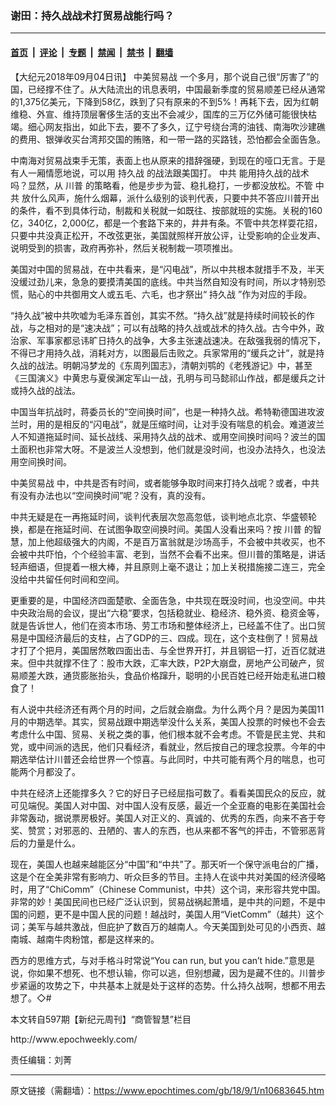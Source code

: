 ### 谢田：持久战战术打贸易战能行吗？

---

#### [首页](../../../..?n10683645) &nbsp;|&nbsp; [评论](../../../../../epoch-comment?n10683645) &nbsp;|&nbsp; [专题](../../../../../epoch-special?n10683645) &nbsp;|&nbsp; [禁闻](../../../../../epoch-news?n10683645) &nbsp;|&nbsp; [禁书](../../../../../books?n10683645) &nbsp;|&nbsp; [翻墙](https://github.com/gfw-breaker/nogfw/blob/master/README.md?n10683645)


<div class="post_content" id="artbody" itemprop="articleBody">
 <!-- article content begin -->
 <p>
  【大纪元2018年09月04日讯】
  <ok href="https://www.epochtimes.com/gb/tag/%E4%B8%AD%E7%BE%8E%E8%B4%B8%E6%98%93%E6%88%98.html">
   中美贸易战
  </ok>
  一个多月，那个说自己很“厉害了”的国，已经撑不住了。从大陆流出的讯息表明，中国最新季度的贸易顺差已经从通常的1,375亿美元，下降到58亿，跌到了只有原来的不到5%！再耗下去，因为红朝维稳、外宣、维持顶层奢侈生活的支出不会减少，国库的三万亿外储可能很快枯竭。细心网友指出，如此下去，要不了多久，辽宁号绕台湾的油钱、南海吹沙建礁的费用、银弹收买台湾邦交国的贿赂，和一带一路的买路钱，恐怕都会全面告急。
 </p>
 <p>
  中南海对贸易战束手无策，表面上也从原来的措辞强硬，到现在的哑口无言。于是有人一厢情愿地说，可以用
  <ok href="https://www.epochtimes.com/gb/tag/%E6%8C%81%E4%B9%85%E6%88%98.html">
   持久战
  </ok>
  的战法跟美国打。
  <ok href="https://www.epochtimes.com/gb/tag/%E4%B8%AD%E5%85%B1.html">
   中共
  </ok>
  能用持久战的战术吗？显然，从
  <ok href="https://www.epochtimes.com/gb/tag/%E5%B7%9D%E6%99%AE.html">
   川普
  </ok>
  的策略看，他是步步为营、稳扎稳打，一步都没放松。不管
  <ok href="https://www.epochtimes.com/gb/tag/%E4%B8%AD%E5%85%B1.html">
   中共
  </ok>
  放什么风声，施什么烟幕，派什么级别的谈判代表，只要中共不答应川普开出的条件，看不到具体行动，制裁和关税就一如既往、按部就班的实施。关税的160亿，340亿，2,000亿，都是一个套路下来的，井井有条。不管中共怎样耍花招，只要中共没真正松开，不改弦更张，美国就照样开放公评，让受影响的企业发声、说明受到的损害，政府再弥补，然后关税制裁一项项推出。
 </p>
 <p>
  美国对中国的贸易战，在中共看来，是“闪电战”，所以中共根本就措手不及，半天没缓过劲儿来，急急的要摸清美国的底线。中共当然自知没有时间，所以才特别恐慌，贴心的中共御用文人或五毛、六毛，也才祭出“
  <ok href="https://www.epochtimes.com/gb/tag/%E6%8C%81%E4%B9%85%E6%88%98.html">
   持久战
  </ok>
  ”作为对应的手段。
 </p>
 <p>
  “持久战”被中共吹嘘为毛泽东首创，其实不然。“持久战”就是持续时间较长的作战，与之相对的是“速决战”；可以有战略的持久战或战术的持久战。古今中外，政治家、军事家都忌讳旷日持久的战争，大多主张速战速决。在敌强我弱的情况下，不得已才用持久战，消耗对方，以图最后击败之。兵家常用的“缓兵之计”，就是持久战的战法。明朝冯梦龙的《东周列国志》，清朝刘鹗的《老残游记》中，甚至《三国演义》中黄忠与夏侯渊定军山一战，孔明与司马懿祁山作战，都是缓兵之计或持久战的战法。
 </p>
 <p>
  中国当年抗战时，蒋委员长的“空间换时间”，也是一种持久战。希特勒德国进攻波兰时，用的是相反的“闪电战”，就是压缩时间，让对手没有喘息的机会。难道波兰人不知道拖延时间、延长战线、采用持久战的战术、或用空间换时间吗？波兰的国土面积也非常大呀。不是波兰人没想到，他们就是没时间，也没办法持久，也没法用空间换时间。
 </p>
 <p>
  <ok href="https://www.epochtimes.com/gb/tag/%E4%B8%AD%E7%BE%8E%E8%B4%B8%E6%98%93%E6%88%98.html">
   中美贸易战
  </ok>
  中，中共是否有时间，或者能够争取时间来打持久战呢？或者，中共有没有办法也以“空间换时间”呢？没有，真的没有。
 </p>
 <p>
  中共无疑是在一再拖延时间，谈判代表层次忽高忽低，谈判地点北京、华盛顿轮换，都是在拖延时间、在试图争取空间换时间。美国人没看出来吗？按
  <ok href="https://www.epochtimes.com/gb/tag/%E5%B7%9D%E6%99%AE.html">
   川普
  </ok>
  的智慧，加上他超级强大的内阁，不是百万富翁就是沙场高手，不会被中共收买，也不会被中共吓怕，个个经验丰富、老到，当然不会看不出来。但川普的策略是，讲话轻声细语，但提着一根大棒，并且原则上毫不退让；加上关税措施接二连三，完全没给中共留任何时间和空间。
 </p>
 <p>
  更重要的是，中国经济四面楚歌、全面告急，中共现在既没时间，也没空间。中共中央政治局的会议，提出“六稳”要求，包括稳就业、稳经济、稳外资、稳资金等，就是告诉世人，他们在资本市场、劳工市场和整体经济上，已经盖不住了。出口贸易是中国经济最后的支柱，占了GDP的三、四成。现在，这个支柱倒了！贸易战才打了个把月，美国居然敢四面出击、与全世界开打，并且钢铝一打，近百亿就进来。但中共就撑不住了：股市大跌，汇率大跌，P2P大崩盘，房地产公司破产，贸易顺差大跌，通货膨胀抬头，食品价格蹿升，聪明的小民百姓已经开始走私进口粮食了！
 </p>
 <p>
  有人说中共经济还有两个月的时间，之后就会崩盘。为什么两个月？是因为美国11月的中期选举。其实，贸易战跟中期选举没什么关系，美国人投票的时候也不会去考虑什么中国、贸易、关税之类的事，他们根本就不会考虑。不管是民主党、共和党，或中间派的选民，他们只看经济，看就业，然后按自己的理念投票。今年的中期选举估计川普还会给世界一个惊喜。与此同时，中共可能有两个月的喘息，也可能两个月都没了。
 </p>
 <p>
  中共在经济上还能撑多久？它的好日子已经屈指可数了。看看美国民众的反应，就可见端倪。美国人对中国、对中国人没有反感，最近一个全亚裔的电影在美国社会非常轰动，据说票房极好。美国人对正义的、真诚的、优秀的东西，向来不吝于夸奖、赞赏；对邪恶的、丑陋的、害人的东西，也从来都不客气的抨击，不管邪恶背后的力量是什么。
 </p>
 <p>
  现在，美国人也越来越能区分“中国”和“中共”了。那天听一个保守派电台的广播，这是个在全美非常有影响力、听众巨多的节目。主持人在谈中共对美国的经济侵略时，用了“ChiComm”（Chinese Communist，中共）这个词，来形容共党中国。非常的妙！美国民间也已经广泛认识到，贸易战祸起萧墙，是中共的问题，不是中国的问题，更不是中国人民的问题！越战时，美国人用“VietComm”（越共）这个词；美军与越共激战，但庇护了数百万的越南人。今天美国到处可见的小西贡、越南城、越南牛肉粉馆，都是这样来的。
 </p>
 <p>
  西方的思维方式，与对手格斗时常说“You can run, but you can’t hide.”意思是说，你如果不想死、也不想认输，你可以逃，但别想藏，因为是藏不住的。川普步步紧逼的攻势之下，中共基本上就是处于这样的态势。什么持久战啊，想都不用去想了。◇#
 </p>
 <p>
  本文转自597期【新纪元周刊】“商管智慧”栏目
 </p>
 <p>
  <ok href="http://www.epochweekly.com/">
   http://www.epochweekly.com/
  </ok>
 </p>
 <p>
  责任编辑：刘菁
 </p>
 <!-- article content end -->
 <div id="below_article_ad">
 </div>
</div>


---

原文链接（需翻墙）：https://www.epochtimes.com/gb/18/9/1/n10683645.htm